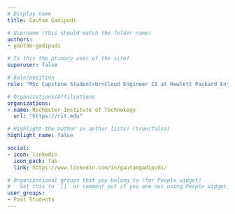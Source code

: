 ```yaml
---
# Display name
title: Gautam Gadipudi

# Username (this should match the folder name)
authors:
- gautam-gadipudi

# Is this the primary user of the site?
superuser: false

# Role/position
role: "MSc Capstone Student<br>Cloud Engineer II at Hewlett Packard Enterprise"

# Organizations/Affiliations
organizations:
- name: Rochester Institute of Technology
  url: "https://rit.edu"

# Highlight the author in author lists? (true/false)
highlight_name: false

social:
- icon: linkedin
  icon_pack: fab
  link: https://www.linkedin.com/in/gautamgadipudi/

# Organizational groups that you belong to (for People widget)
#   Set this to `[]` or comment out if you are not using People widget.
user_groups:
- Past Students
---
```

